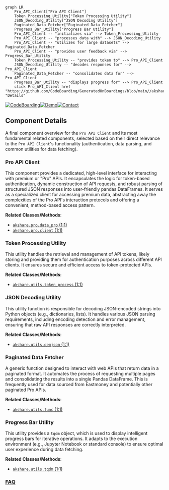 ```mermaid
graph LR
    Pro_API_Client["Pro API Client"]
    Token_Processing_Utility["Token Processing Utility"]
    JSON_Decoding_Utility["JSON Decoding Utility"]
    Paginated_Data_Fetcher["Paginated Data Fetcher"]
    Progress_Bar_Utility["Progress Bar Utility"]
    Pro_API_Client -- "initializes via" --> Token_Processing_Utility
    Pro_API_Client -- "processes data with" --> JSON_Decoding_Utility
    Pro_API_Client -- "utilizes for large datasets" --> Paginated_Data_Fetcher
    Pro_API_Client -- "provides user feedback via" --> Progress_Bar_Utility
    Token_Processing_Utility -- "provides token to" --> Pro_API_Client
    JSON_Decoding_Utility -- "decodes responses for" --> Pro_API_Client
    Paginated_Data_Fetcher -- "consolidates data for" --> Pro_API_Client
    Progress_Bar_Utility -- "displays progress for" --> Pro_API_Client
    click Pro_API_Client href "https://github.com/CodeBoarding/GeneratedOnBoardings/blob/main//akshare/Pro_API_Client.md" "Details"
```
[![CodeBoarding](https://img.shields.io/badge/Generated%20by-CodeBoarding-9cf?style=flat-square)](https://github.com/CodeBoarding/CodeBoarding)[![Demo](https://img.shields.io/badge/Try%20our-Demo-blue?style=flat-square)](https://www.codeboarding.org/demo)[![Contact](https://img.shields.io/badge/Contact%20us%20-%20contact@codeboarding.org-lightgrey?style=flat-square)](mailto:contact@codeboarding.org)

## Component Details

A final component overview for the `Pro API Client` and its most fundamental related components, selected based on their direct relevance to the `Pro API Client`'s functionality (authentication, data parsing, and common utilities for data fetching).

### Pro API Client
This component provides a dedicated, high-level interface for interacting with premium or "Pro" APIs. It encapsulates the logic for token-based authentication, dynamic construction of API requests, and robust parsing of structured JSON responses into user-friendly pandas DataFrames. It serves as a specialized client for accessing premium data, abstracting away the complexities of the Pro API's interaction protocols and offering a convenient, method-based access pattern.


**Related Classes/Methods**:

- <a href="https://github.com/akfamily/akshare/blob/master/akshare/pro/data_pro.py#L1-L1" target="_blank" rel="noopener noreferrer">`akshare.pro.data_pro` (1:1)</a>
- <a href="https://github.com/akfamily/akshare/blob/master/akshare/pro/client.py#L1-L1" target="_blank" rel="noopener noreferrer">`akshare.pro.client` (1:1)</a>


### Token Processing Utility
This utility handles the retrieval and management of API tokens, likely storing and providing them for authentication purposes across different API clients. It ensures secure and efficient access to token-protected APIs.


**Related Classes/Methods**:

- <a href="https://github.com/akfamily/akshare/blob/master/akshare/utils/token_process.py#L1-L1" target="_blank" rel="noopener noreferrer">`akshare.utils.token_process` (1:1)</a>


### JSON Decoding Utility
This utility function is responsible for decoding JSON-encoded strings into Python objects (e.g., dictionaries, lists). It handles various JSON parsing requirements, including encoding detection and error management, ensuring that raw API responses are correctly interpreted.


**Related Classes/Methods**:

- <a href="https://github.com/akfamily/akshare/blob/master/akshare/utils/demjson.py#L1-L1" target="_blank" rel="noopener noreferrer">`akshare.utils.demjson` (1:1)</a>


### Paginated Data Fetcher
A generic function designed to interact with web APIs that return data in a paginated format. It automates the process of requesting multiple pages and consolidating the results into a single Pandas DataFrame. This is frequently used for data sourced from Eastmoney and potentially other paginated Pro APIs.


**Related Classes/Methods**:

- <a href="https://github.com/akfamily/akshare/blob/master/akshare/utils/func.py#L1-L1" target="_blank" rel="noopener noreferrer">`akshare.utils.func` (1:1)</a>


### Progress Bar Utility
This utility provides a `tqdm` object, which is used to display intelligent progress bars for iterative operations. It adapts to the execution environment (e.g., Jupyter Notebook or standard console) to ensure optimal user experience during data fetching.


**Related Classes/Methods**:

- <a href="https://github.com/akfamily/akshare/blob/master/akshare/utils/tqdm.py#L1-L1" target="_blank" rel="noopener noreferrer">`akshare.utils.tqdm` (1:1)</a>




### [FAQ](https://github.com/CodeBoarding/GeneratedOnBoardings/tree/main?tab=readme-ov-file#faq)
